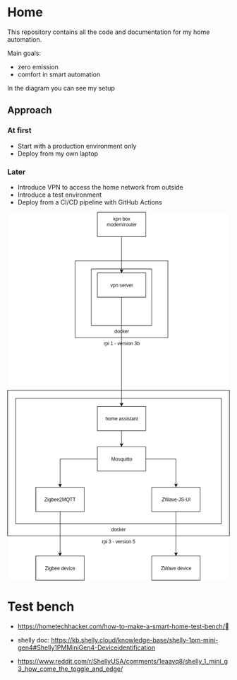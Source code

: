 # Home

This repository contains all the code and documentation for my home automation.

Main goals:
- zero emission
- comfort in smart automation

In the diagram you can see my setup

## Approach

### At first
- Start with a production environment only
- Deploy from my own laptop
    
### Later
- Introduce VPN to access the home network from outside
- Introduce a test environment
- Deploy from a CI/CD pipeline with GitHub Actions

![Architecture](./home.png)

# Test bench

- https://hometechhacker.com/how-to-make-a-smart-home-test-bench/

- shelly doc: https://kb.shelly.cloud/knowledge-base/shelly-1pm-mini-gen4#Shelly1PMMiniGen4-Deviceidentification
- https://www.reddit.com/r/ShellyUSA/comments/1eaayq8/shelly_1_mini_g3_how_come_the_toggle_and_edge/